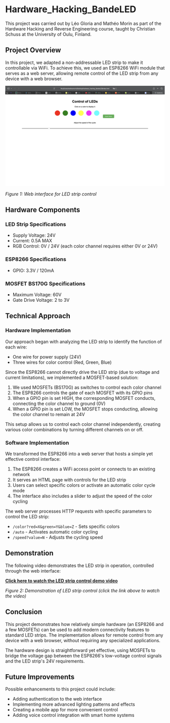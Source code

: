 # Hardware_Hacking_BandeLED

This project was carried out by Léo Gloria and Mathéo Morin as part of the Hardware Hacking and Reverse Engineering course, taught by Christian Schuss at the University of Oulu, Finland.

## Project Overview

In this project, we adapted a non-addressable LED strip to make it controllable via WiFi. To achieve this, we used an ESP8266 WiFi module that serves as a web server, allowing remote control of the LED strip from any device with a web browser.

![LED Strip Control Interface](images/image.png)

*Figure 1: Web interface for LED strip control*

## Hardware Components

### LED Strip Specifications
- Supply Voltage: 24V
- Current: 0.5A MAX
- RGB Control: 0V / 24V (each color channel requires either 0V or 24V)

### ESP8266 Specifications
- GPIO: 3.3V / 120mA

### MOSFET BS170G Specifications
- Maximum Voltage: 60V
- Gate Drive Voltage: 2 to 3V

## Technical Approach

### Hardware Implementation

Our approach began with analyzing the LED strip to identify the function of each wire:
- One wire for power supply (24V)
- Three wires for color control (Red, Green, Blue)

Since the ESP8266 cannot directly drive the LED strip (due to voltage and current limitations), we implemented a MOSFET-based solution:

1. We used MOSFETs (BS170G) as switches to control each color channel
2. The ESP8266 controls the gate of each MOSFET with its GPIO pins
3. When a GPIO pin is set HIGH, the corresponding MOSFET conducts, connecting the color channel to ground (0V)
4. When a GPIO pin is set LOW, the MOSFET stops conducting, allowing the color channel to remain at 24V

This setup allows us to control each color channel independently, creating various color combinations by turning different channels on or off.

### Software Implementation

We transformed the ESP8266 into a web server that hosts a simple yet effective control interface:

1. The ESP8266 creates a WiFi access point or connects to an existing network
2. It serves an HTML page with controls for the LED strip
3. Users can select specific colors or activate an automatic color cycle mode
4. The interface also includes a slider to adjust the speed of the color cycling

The web server processes HTTP requests with specific parameters to control the LED strip:
- `/color?red=X&green=Y&blue=Z` - Sets specific colors
- `/auto` - Activates automatic color cycling
- `/speed?value=N` - Adjusts the cycling speed

## Demonstration

The following video demonstrates the LED strip in operation, controlled through the web interface:


**[Click here to watch the LED strip control demo video](videos/IMG_8746-1.mov)**

*Figure 2: Demonstration of LED strip control (click the link above to watch the video)*

## Conclusion

This project demonstrates how relatively simple hardware (an ESP8266 and a few MOSFETs) can be used to add modern connectivity features to standard LED strips. The implementation allows for remote control from any device with a web browser, without requiring any specialized applications.

The hardware design is straightforward yet effective, using MOSFETs to bridge the voltage gap between the ESP8266's low-voltage control signals and the LED strip's 24V requirements.

## Future Improvements

Possible enhancements to this project could include:
- Adding authentication to the web interface
- Implementing more advanced lighting patterns and effects
- Creating a mobile app for more convenient control
- Adding voice control integration with smart home systems
